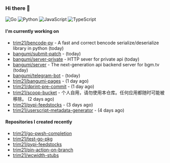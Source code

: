 ### Hi there 👋

![Go](https://img.shields.io/badge/go-%2300ADD8.svg?style=for-the-badge&logo=go&logoColor=white)
![Python](https://img.shields.io/badge/python-3670A0?style=for-the-badge&logo=python&logoColor=ffdd54)
![JavaScript](https://img.shields.io/badge/javascript-%23323330.svg?style=for-the-badge&logo=javascript&logoColor=%23F7DF1E)
![TypeScript](https://img.shields.io/badge/typescript-%23007ACC.svg?style=for-the-badge&logo=typescript&logoColor=white)

#### I'm currently working on

- [trim21/bencode-py](https://github.com/trim21/bencode-py) - A fast and correct bencode serialize/deserialize library in python (today)
- [bangumi/submit-patch](https://github.com/bangumi/submit-patch) -  (today)
- [bangumi/server-private](https://github.com/bangumi/server-private) - HTTP sever for private api (today)
- [bangumi/server](https://github.com/bangumi/server) - The next-generation api backend server for bgm.tv (today)
- [bangumi/telegram-bot](https://github.com/bangumi/telegram-bot) -  (today)
- [trim21/bangumi-pages](https://github.com/trim21/bangumi-pages) -  (1 day ago)
- [trim21/dprint-pre-commit](https://github.com/trim21/dprint-pre-commit) -  (1 day ago)
- [trim21/scoop-bucket](https://github.com/trim21/scoop-bucket) - 个人自用，请勿使用本仓库。任何应用都随时可能被移除。 (2 days ago)
- [trim21/pypi-feedstocks](https://github.com/trim21/pypi-feedstocks) -  (3 days ago)
- [trim21/userscript-metadata-generator](https://github.com/trim21/userscript-metadata-generator) -  (4 days ago)

#### Repositories I created recently

- [trim21/go-pwsh-completion](https://github.com/trim21/go-pwsh-completion)
- [trim21/test-go-pkg](https://github.com/trim21/test-go-pkg)
- [trim21/pypi-feedstocks](https://github.com/trim21/pypi-feedstocks)
- [trim21/pin-action-on-branch](https://github.com/trim21/pin-action-on-branch)
- [trim21/wcwidth-stubs](https://github.com/trim21/wcwidth-stubs)
